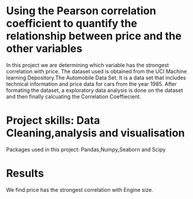 # Using the Pearson correlation coefficient to quantify the relationship between price and the other variables
In this project we are determining which variable has the strongest correlation with price. The dataset used is obtained from the UCI Machine learning Depository.The Automobile Data Set. It is a data set that includes technical information and price data for cars from the year 1985. 
After formating the dataset, a exploratory data analysis is done on the dataset and then finally calcuating the Correlation Coeffiecient.

# Project skills: Data Cleaning,analysis and visualisation
Packages used in this project: Pandas,Numpy,Seaborn and Scipy

# Results
We find price has the strongest correlation with Engine size.
